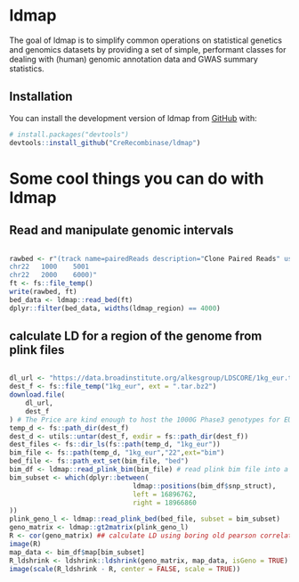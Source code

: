 
<!-- README.md is generated from README.Rmd. Please edit that file -->

# ldmap

<!-- badges: start -->

<!-- badges: end -->

The goal of ldmap is to simplify common operations on statistical
genetics and genomics datasets by providing a set of simple, performant
classes for dealing with (human) genomic annotation data and GWAS
summary statistics.

## Installation

<!-- You can install the released version of ldmap from [CRAN](https://CRAN.R-project.org) with: -->

<!-- ``` r -->

<!-- install.packages("ldmap") -->

<!-- ``` -->

You can install the development version of ldmap from
[GitHub](https://github.com/) with:

``` r
# install.packages("devtools")
devtools::install_github("CreRecombinase/ldmap")
```

# Some cool things you can do with ldmap

## Read and manipulate genomic intervals

```r

rawbed <- r"(track name=pairedReads description="Clone Paired Reads" useScore=1
chr22	1000	5001
chr22	2000	6000)" 
ft <- fs::file_temp()
write(rawbed, ft)
bed_data <- ldmap::read_bed(ft)
dplyr::filter(bed_data, widths(ldmap_region) == 4000)
```


## calculate LD for a region of the genome from plink files

```r

dl_url <- "https://data.broadinstitute.org/alkesgroup/LDSCORE/1kg_eur.tar.bz2" #example file with chromosome 22
dest_f <- fs::file_temp("1kg_eur", ext = ".tar.bz2")
download.file(
    dl_url,
    dest_f
) # The Price are kind enough to host the 1000G Phase3 genotypes for EUR
temp_d <- fs::path_dir(dest_f)
dest_d <- utils::untar(dest_f, exdir = fs::path_dir(dest_f))
dest_files <- fs::dir_ls(fs::path(temp_d, "1kg_eur"))
bim_file <- fs::path(temp_d, "1kg_eur","22",ext="bim")
bed_file <- fs::path_ext_set(bim_file, "bed")
bim_df <- ldmap::read_plink_bim(bim_file) # read plink bim file into a dataframe
bim_subset <- which(dplyr::between(
                               ldmap::positions(bim_df$snp_struct),
                               left = 16896762,
                               right = 18966860
))
plink_geno_l <- ldmap::read_plink_bed(bed_file, subset = bim_subset)
geno_matrix <- ldmap::gt2matrix(plink_geno_l)
R <- cor(geno_matrix) ## calculate LD using boring old pearson correlation
image(R)
map_data <- bim_df$map[bim_subset]
R_ldshrink <- ldshrink::ldshrink(geno_matrix, map_data, isGeno = TRUE)
image(scale(R_ldshrink - R, center = FALSE, scale = TRUE))
```



<!-- ```{r example} -->

<!-- library(ggplot2) -->

<!-- library(patchwork) -->

<!-- p1 <- ggplot(mtcars) + geom_point(aes(mpg, disp))+ylab("short label") -->

<!-- p2 <- ggplot(mtcars) + geom_boxplot(aes(gear, disp, group = gear))+ylab("really really\nreally long\nlabel ") -->

<!-- p1 +theme(axis.title.y = element_text(vjust=1,debug=TRUE))+ p2+theme(axis.title.y = element_text(vjust=0,debug=TRUE))+plot_layout(ncol=1,guides = "keep",) -->

<!-- ## basic example code -->

<!-- ``` -->

<!-- ```{r} -->

<!-- p1 + p2+plot_layout(ncol=1,guides = "keep")&theme(axis.text.y = element_text(hjust=1)) -->

<!-- ``` -->
